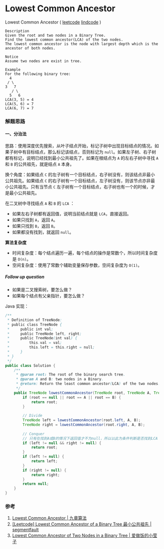# Lowest Common Ancestor

Lowest Common Ancestor ( [leetcode]() [lindcode](http://www.lintcode.com/en/problem/lowest-common-ancestor/) )

```
Description
Given the root and two nodes in a Binary Tree. 
Find the lowest common ancestor(LCA) of the two nodes.
The lowest common ancestor is the node with largest depth which is the ancestor of both nodes.

Notice
Assume two nodes are exist in tree.

Example
For the following binary tree:
  4
 / \
3   7
   / \
  5   6
LCA(3, 5) = 4
LCA(5, 6) = 7
LCA(6, 7) = 7
```



### 解题思路

#### 一、分治法

思路：使用深度优先搜索，从叶子结点开始，标记子树中出现目标结点的情况。如果子树中有目标结点，那么标记该结点，否则标记为 `null`。如果左子树、右子树都有标记，说明已经找到最小公共祖先了。如果在根结点为 `A` 的左右子树中寻找 `A` 和 `B` 的公共祖先，就是结点 `A` 本身。

换个角度：如果结点 `C` 的左子树有一个目标结点，右子树没有，则该结点非最小公共祖先。如果结点 `C` 的右子树有一个目标结点，左子树没有，则该节点亦非最小公共祖先。只有当节点 `C` 左子树有一个目标结点，右子树也有一个的时候，才是最小公共祖先。

在二叉树中寻找结点 `A` 和 `B` 的 `LCA` ：

- 如果左右子树都有返回值，说明当前结点就是 `LCA`，直接返回。
- 如果只找到 `A`，返回 `A`。
- 如果只找到 `B`，返回 `B`。
- 如果都没有找到，就返回 `null`。

**算法复杂度**

- 时间复杂度：每个结点遍历一遍，每个结点的操作是常数个，所以时间复杂度是 `O(n)`。
- 空间复杂度：使用了常数个辅助变量保存参数，空间复杂度为 `O(1)`。

##### Follow up question

- 如果是二叉搜索树，要怎么做？
- 如果每个结点有父亲指针，要怎么做？

Java 实现：

```java
/**
 * Definition of TreeNode:
 * public class TreeNode {
 *     public int val;
 *     public TreeNode left, right;
 *     public TreeNode(int val) {
 *         this.val = val;
 *         this.left = this.right = null;
 *     }
 * }
 */
public class Solution {
    /**
     * @param root: The root of the binary search tree.
     * @param A and B: two nodes in a Binary.
     * @return: Return the least common ancestor(LCA) of the two nodes.
     */
    public TreeNode lowestCommonAncestor(TreeNode root, TreeNode A, TreeNode B) {
        if (root == null || root == A || root == B) {
            return root;
        }
        
        // Divide
        TreeNode left = lowestCommonAncestor(root.left, A, B);
        TreeNode right = lowestCommonAncestor(root.right, A, B);
        
        // Conquer
        // 只有在找到A或B的情况下返回值才不为null，所以以此为条件判断是否找到LCA
        if (left != null && right != null) {
            return root;
        }
        if (left != null) {
            return left;
        }
        if (right != null) {
            return right;
        }
        return null;
    }
}
```



### 参考

1. [Lowest Common Ancestor | 九章算法](http://www.jiuzhang.com/solutions/lowest-common-ancestor/)
2. [[Leetcode] Lowest Common Ancestor of a Binary Tree 最小公共祖先 | segmentfault](https://segmentfault.com/a/1190000003509399)
3. [Lowest Common Ancestor of Two Nodes in a Binary Tree | 爱做饭的小莹子](http://www.cnblogs.com/springfor/p/4141924.html)